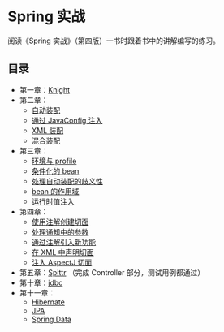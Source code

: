 # Spring 实战

阅读《Spring 实战》（第四版）一书时跟着书中的讲解编写的练习。

## 目录

- 第一章：[Knight](https://github.com/hezhii/spring-in-action-practices/tree/master/knight)
- 第二章：
    - [自动装配](https://github.com/hezhii/spring-in-action-practices/tree/master/stereo)
    - [通过 JavaConfig 注入](https://github.com/hezhii/spring-in-action-practices/commit/2019e9eee711073ebbf53d7627bb435f5db69738)
    - [XML 装配](https://github.com/hezhii/spring-in-action-practices/tree/master/stereo-xmlconfig)
    - [混合装配](https://github.com/hezhii/spring-in-action-practices/tree/master/stereo-mixedconfig)
- 第三章：
    - [环境与 profile](https://github.com/hezhii/spring-in-action-practices/tree/master/profile)
    - [条件化的 bean](https://github.com/hezhii/spring-in-action-practices/tree/master/conditional)
    - [处理自动装配的歧义性](https://github.com/hezhii/spring-in-action-practices/tree/master/dessert)
    - [bean 的作用域](https://github.com/hezhii/spring-in-action-practices/tree/master/scopedbeans)
    - [运行时值注入](https://github.com/hezhii/spring-in-action-practices/tree/master/externals)
- 第四章：
    - [使用注解创建切面](https://github.com/hezhii/spring-in-action-practices/tree/master/aop)
    - [处理通知中的参数](https://github.com/hezhii/spring-in-action-practices/tree/master/aop-params)
    - [通过注解引入新功能](https://github.com/hezhii/spring-in-action-practices/tree/master/aop-params)
    - [在 XML 中声明切面](https://github.com/hezhii/spring-in-action-practices/tree/master/aop-xml)
    - [注入 AspectJ 切面](https://github.com/hezhii/spring-in-action-practices/tree/master/aop-aspectj)
- 第五章：[Spittr](https://github.com/hezhii/spring-in-action-practices/commit/883c5a404d56b22675c5efd945a7fafdf14de595) （完成 Controller 部分，测试用例都通过）
- 第十章：[jdbc](https://github.com/hezhii/spring-in-action-practices/tree/master/jdbc)
- 第十一章：
    - [Hibernate](https://github.com/hezhii/spring-in-action-practices/tree/master/hibernate)
    - [JPA](https://github.com/hezhii/spring-in-action-practices/tree/master/jpa)
    - [Spring Data](https://github.com/hezhii/spring-in-action-practices/tree/master/springdata)